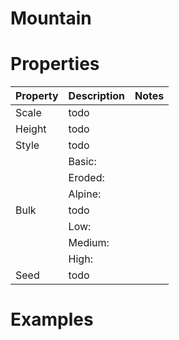 # Mountain


# Properties


| Property | Description | Notes | 
| -------- | ----------- | ----- |
| Scale | todo | |
| Height | todo | |
| Style | todo | |
| | Basic: <desc> | |
| | Eroded: <desc> | |
| | Alpine: <desc> | |
| Bulk | todo | |
| | Low: <desc> | |
| | Medium: <desc> | |
| | High: <desc> | |
| Seed | todo | |




# Examples
